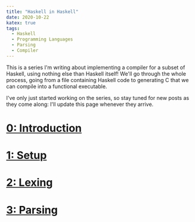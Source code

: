 ```yaml
---
title: "Haskell in Haskell"
date: 2020-10-22
katex: true
tags:
  - Haskell
  - Programming Languages
  - Parsing
  - Compiler
---
```


This is a series I'm writing about implementing a compiler for a subset of Haskell, using
nothing else than Haskell itself! We'll go through the whole process, going from a file
containing Haskell code to generating C that we can compile into a functional
executable.

I've only just started working on the series, so stay
tuned for new posts as they come along: I'll update this page whenever they arrive.

# [0: Introduction](/posts/2020/11/haskell-in-haskell-0)
# [1: Setup](/posts/2020/11/haskell-in-haskell-1)
# [2: Lexing](/posts/2020/12/haskell-in-haskell-2/)
# [3: Parsing](/posts/2020/12/haskell-in-haskell-3/)

